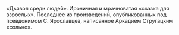 <!--2016-12-21 21:08:39-->
«Дьявол среди людей». Ироничная и мрачноватая «сказка для взрослых». Последнее из произведений, опубликованных под псевдонимом С. Ярославцев, написанное Аркадием Стругацким «сольно».